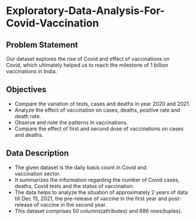 # Exploratory-Data-Analysis-For-Covid-Vaccination
## Problem Statement
Our dataset explores the rise of Covid and effect of vaccinations on Covid, which ultimately helped us to reach the milestone of 1 billion vaccinations in India. 
## Objectives
- Compare the variation of tests, cases and deaths in year 2020 and 2021.
- Analyze the effect of vaccination on cases, deaths, positive rate and death rate.
- Observe and note the patterns in vaccinations.
- Compare the effect of first and second dose of vaccinations on cases and deaths.
## Data Description
- The given dataset is the daily basis count in Covid and vaccination sector.<br>
- It summarizes the information regarding the number of Covid cases,  deaths, Covid tests and the status of vaccination.<br>
- The data helps to analyze the situation of approximately 2 years of data till Dec 15, 2021, the pre-release of vaccine in the first year and post-release of vaccine in the second year.<br>
- This dataset comprises 50 columns(attributes) and 686 rows(tuples).<br>
